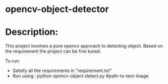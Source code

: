 # opencv-object-detector

# Description:
This project involves a pure opencv approach to detecting object. Based on the requirement the project can be fine tuned.

To run:
- Satisfy all the requirements in "requirement.txt"
- Run using : python opencv-object-detect.py #path-to-test-image